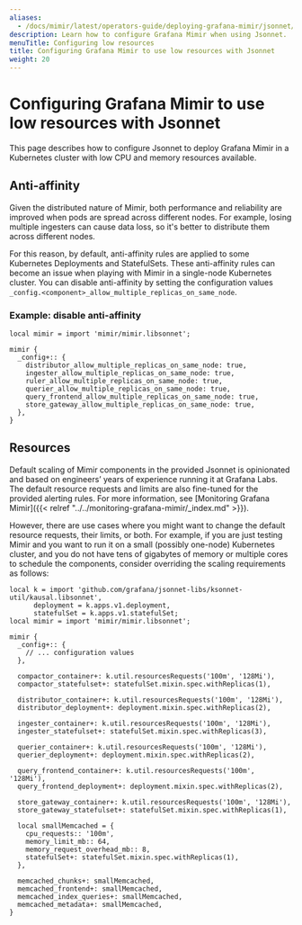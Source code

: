 ```yaml
---
aliases:
  - /docs/mimir/latest/operators-guide/deploying-grafana-mimir/jsonnet/configuring-low-resources/
description: Learn how to configure Grafana Mimir when using Jsonnet.
menuTitle: Configuring low resources
title: Configuring Grafana Mimir to use low resources with Jsonnet
weight: 20
---
```


# Configuring Grafana Mimir to use low resources with Jsonnet

This page describes how to configure Jsonnet to deploy Grafana Mimir in a Kubernetes cluster with low CPU and memory resources available.

## Anti-affinity

Given the distributed nature of Mimir, both performance and reliability are improved when pods are spread across different nodes.
For example, losing multiple ingesters can cause data loss, so it's better to distribute them across different nodes.

For this reason, by default, anti-affinity rules are applied to some Kubernetes Deployments and StatefulSets.
These anti-affinity rules can become an issue when playing with Mimir in a single-node Kubernetes cluster.
You can disable anti-affinity by setting the configuration values `_config.<component>_allow_multiple_replicas_on_same_node`.

### Example: disable anti-affinity

```jsonnet
local mimir = import 'mimir/mimir.libsonnet';

mimir {
  _config+:: {
    distributor_allow_multiple_replicas_on_same_node: true,
    ingester_allow_multiple_replicas_on_same_node: true,
    ruler_allow_multiple_replicas_on_same_node: true,
    querier_allow_multiple_replicas_on_same_node: true,
    query_frontend_allow_multiple_replicas_on_same_node: true,
    store_gateway_allow_multiple_replicas_on_same_node: true,
  },
}
```

## Resources

Default scaling of Mimir components in the provided Jsonnet is opinionated and based on engineers’ years of experience running it at Grafana Labs.
The default resource requests and limits are also fine-tuned for the provided alerting rules.
For more information, see [Monitoring Grafana Mimir]({{< relref "../../monitoring-grafana-mimir/_index.md" >}}).

However, there are use cases where you might want to change the default resource requests, their limits, or both.
For example, if you are just testing Mimir and you want to run it on a small (possibly one-node) Kubernetes cluster, and you do not have tens of gigabytes of memory or multiple cores to schedule the components, consider overriding the scaling requirements as follows:

```jsonnet
local k = import 'github.com/grafana/jsonnet-libs/ksonnet-util/kausal.libsonnet',
      deployment = k.apps.v1.deployment,
      statefulSet = k.apps.v1.statefulSet;
local mimir = import 'mimir/mimir.libsonnet';

mimir {
  _config+:: {
    // ... configuration values
  },

  compactor_container+: k.util.resourcesRequests('100m', '128Mi'),
  compactor_statefulset+: statefulSet.mixin.spec.withReplicas(1),

  distributor_container+: k.util.resourcesRequests('100m', '128Mi'),
  distributor_deployment+: deployment.mixin.spec.withReplicas(2),

  ingester_container+: k.util.resourcesRequests('100m', '128Mi'),
  ingester_statefulset+: statefulSet.mixin.spec.withReplicas(3),

  querier_container+: k.util.resourcesRequests('100m', '128Mi'),
  querier_deployment+: deployment.mixin.spec.withReplicas(2),

  query_frontend_container+: k.util.resourcesRequests('100m', '128Mi'),
  query_frontend_deployment+: deployment.mixin.spec.withReplicas(2),

  store_gateway_container+: k.util.resourcesRequests('100m', '128Mi'),
  store_gateway_statefulset+: statefulSet.mixin.spec.withReplicas(1),

  local smallMemcached = {
    cpu_requests:: '100m',
    memory_limit_mb:: 64,
    memory_request_overhead_mb:: 8,
    statefulSet+: statefulSet.mixin.spec.withReplicas(1),
  },

  memcached_chunks+: smallMemcached,
  memcached_frontend+: smallMemcached,
  memcached_index_queries+: smallMemcached,
  memcached_metadata+: smallMemcached,
}
```

